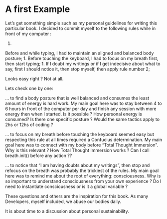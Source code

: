 # A first Example

Let’s get something simple such as my personal guidelines for writing this particular book. I decided to commit myself to the following rules while in front of my computer :

1. 
Before and while typing, I had to maintain an aligned and balanced body posture;
1. 
Before touching the keyboard, I had to focus on my breath first, then start typing;
1. 
If I doubt my writings or if I get indecisive about what to say, first I should notice it, then stop myself, then apply rule number 2;

Looks easy right ? Not at all. 

Lets check one by one:

… to find a body posture that is well balanced and consumes the least amount of energy is hard work. My main goal here was to stay between 4 to 6 hours in front of the computer per day and finish any session with more energy then when I started. Is it possible ? How personal energy is consumed? Is there one specific posture ? Would the same tactics apply to 2hs or 12hs of coding ? 

... to focus on my breath before touching the keyboard seemed easy but respecting this rule at all times required a Confucius determination. My main goal here was to connect with my body before “Total Thought Immersion”. Why is this relevant ? How Total Thought Immersion works ? Can I call breath.init() before any action ??

… to notice that “I am having doubts about my writings”, then stop and refocus on the breath was probably the trickiest of the rules. My main goal here was to remind me about the root of everything: consciousness.  Why is so important to understand consciousness from your own experience ?  Do I need to instantiate consciousness or is it a global variable ?

These questions and others are the inspiration for this book. As many Developers, myself included, we abuse our bodies daily. 

It is about time to a discussion about personal sustainability. 